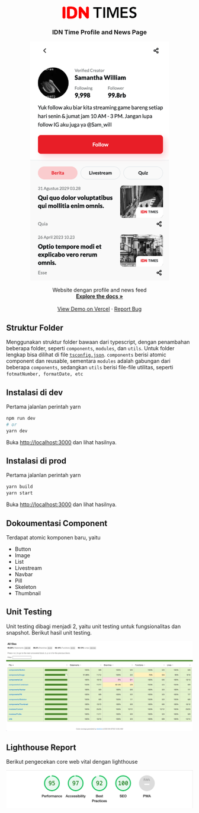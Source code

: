 <!-- PROJECT LOGO -->
<br />
<div align="center">
  <img src="docs/idntimes.png" alt="Logo">

  <h3 align="center">IDN Time Profile and News Page</h3>
  <img src="docs/screen.png" alt="Logo" width="375">
  <p align="center">
    Website dengan profile and news feed
    <br />
    <a href="https://github.com/condrowiyono/news"><strong>Explore the docs »</strong></a>
    <br />
    <br />
    <a href="https://news-opal-omega.vercel.app/">View Demo on Vercel</a>
    ·
    <a href="https://github.com/condrowiyono/news/issues">Report Bug</a>
  </p>
</div>

## Struktur Folder

Menggunakan struktur folder bawaan dari typescript, dengan penambahan beberapa folder, seperti `components`, `modules`, dan `utils`. Untuk folder lengkap bisa dilihat di file [`tsconfig.json`](https://github.com/condrowiyono/news/blob/main/tsconfig.json). `components` berisi atomic component dan reusable, sementara `modules` adalah gabungan dari beberapa `components`, sedangkan `utils` berisi file-file utilitas, seperti `fotmatNumber, formatDate, etc`

## Instalasi di dev

Pertama jalanlan perintah yarn

```bash
npm run dev
# or
yarn dev
```

Buka [http://localhost:3000](http://localhost:3000) dan lihat hasilnya.

## Instalasi di prod

Pertama jalanlan perintah yarn

```bash
yarn build
yarn start
```

Buka [http://localhost:3000](http://localhost:3000) dan lihat hasilnya.

## Dokoumentasi Component

Terdapat atomic komponen baru, yaitu
- Button
- Image
- List
- Livestream
- Navbar
- Pill
- Skeleton
- Thumbnail


## Unit Testing
Unit testing dibagi menjadi 2, yaitu unit testing untuk fungsionalitas dan snapshot.
Berikut hasil unit testing.

<img src="docs/testing.png" alt="Unit Test">

## Lighthouse Report
Berikut pengecekan core web vital dengan lighthouse

<img src="docs/vital.png" alt="Vital">
